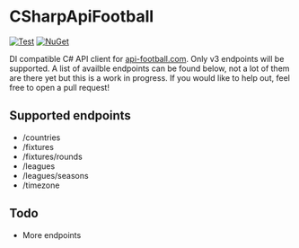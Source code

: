 # CSharpApiFootball
[![Test](https://github.com/BorisGerretzen/CSharpApiFootball/actions/workflows/test.yml/badge.svg?event=push)](https://github.com/BorisGerretzen/CSharpApiFootball/actions/workflows/test.yml)
[![NuGet](https://img.shields.io/nuget/v/ApiFootball.svg)](https://www.nuget.org/packages/ApiFootball/)

DI compatible C# API client for [api-football.com](https://www.api-football.com/). Only v3 endpoints will be supported. A list of availble endpoints can be found below, not a lot of them are there yet but this is a work in progress.
If you would like to help out, feel free to open a pull request!

## Supported endpoints
- /countries
- /fixtures
- /fixtures/rounds
- /leagues
- /leagues/seasons
- /timezone

## Todo 
- More endpoints
